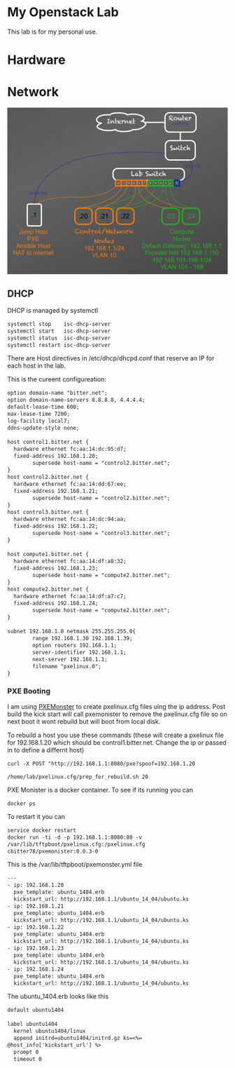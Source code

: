 # My Openstack Lab

This lab is for my personal use.  


# Hardware




# Network


![image](lab.png)


## DHCP


DHCP is managed by systemctl

```
systemctl stop    isc-dhcp-server
systemctl start   isc-dhcp-server
systemctl status  isc-dhcp-server
systemctl restart isc-dhcp-server
```

There are Host directives in /etc/dhcp/dhcpd.conf that reserve an IP for each host in the lab.

This is the cureent configureation:

```
option domain-name "bitter.net";
option domain-name-servers 8.8.8.8, 4.4.4.4;
default-lease-time 600;
max-lease-time 7200;
log-facility local7;
ddns-update-style none;

host control1.bitter.net {
  hardware ethernet fc:aa:14:dc:95:d7;
  fixed-address 192.168.1.20;
        supersede host-name = "control2.bitter.net";
}
host control2.bitter.net {
  hardware ethernet fc:aa:14:dd:67:ee;
  fixed-address 192.168.1.21;
        supersede host-name = "control2.bitter.net";
}
host control3.bitter.net {
  hardware ethernet fc:aa:14:dc:94:aa;
  fixed-address 192.168.1.22;
        supersede host-name = "control3.bitter.net";
}

host compute1.bitter.net {
  hardware ethernet fc:aa:14:df:a8:32;
  fixed-address 192.168.1.23;
        supersede host-name = "compute2.bitter.net";
}
host compute2.bitter.net {
  hardware ethernet fc:aa:14:df:a7:c7;
  fixed-address 192.168.1.24;
        supersede host-name = "compute2.bitter.net";
}

subnet 192.168.1.0 netmask 255.255.255.0{
        range 192.168.1.30 192.168.1.39;
        option routers 192.168.1.1;
        server-identifier 192.168.1.1;
        next-server 192.168.1.1;
        filename "pxelinux.0";
}

```

### PXE Booting 

I am using [PXEMonster](https://github.com/cbitter78/pxemonster) to create pxelinux.cfg files uing the ip address.  Post build the kick start will call pxemonister to remove the pxelinux.cfg file so on next boot it wont rebuild but will boot from local disk. 


To rebuild a host you use these commands (these will create a pxelinux file for 192.168.1.20 which should be control1.bitter.net.  Change the ip or passed in to define a differnt host)

```
curl -X POST "http://192.168.1.1:8080/pxe?spoof=192.168.1.20

```


```
/home/lab/pxelinux.cfg/prep_for_rebuild.sh 20
```

PXE Monister is a docker container.  To see if its running you can 

```
docker ps

```

To restart it you can 

```
service docker restart
docker run -ti -d -p 192.168.1.1:8080:80 -v /var/lib/tftpboot/pxelinux.cfg:/pxelinux.cfg cbitter78/pxemonister:0.0.3-0

```

This is the /var/lib/tftpboot/pxemonster.yml file

```
---
- ip: 192.168.1.20
  pxe_template: ubuntu_1404.erb
  kickstart_url: http://192.168.1.1/ubuntu_14_04/ubuntu.ks
- ip: 192.168.1.21
  pxe_template: ubuntu_1404.erb
  kickstart_url: http://192.168.1.1/ubuntu_14_04/ubuntu.ks
- ip: 192.168.1.22
  pxe_template: ubuntu_1404.erb
  kickstart_url: http://192.168.1.1/ubuntu_14_04/ubuntu.ks
- ip: 192.168.1.23
  pxe_template: ubuntu_1404.erb
  kickstart_url: http://192.168.1.1/ubuntu_14_04/ubuntu.ks
- ip: 192.168.1.24
  pxe_template: ubuntu_1404.erb
  kickstart_url: http://192.168.1.1/ubuntu_14_04/ubuntu.ks

```

The ubuntu_1404.erb looks like this

```
default ubuntu1404

label ubuntu1404
  kernel ubuntu1404/linux
  append initrd=ubuntu1404/initrd.gz ks=<%= @host_info['kickstart_url'] %>
  prompt 0
  timeout 0

```
